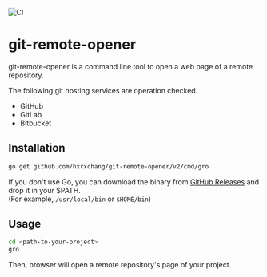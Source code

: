 ![CI](https://github.com/hxrxchang/git-remote-opener/workflows/CI/badge.svg)

# git-remote-opener

git-remote-opener is a command line tool to open a web page of a remote repository.

The following git hosting services are operation checked.

- GitHub
- GitLab
- Bitbucket

## Installation

```sh
go get github.com/hxrxchang/git-remote-opener/v2/cmd/gro
```

If you don't use Go, you can download the binary from [GitHub Releases](https://github.com/hxrxchang/git-remote-opener/releases) and drop it in your \$PATH.  
(For example, `/usr/local/bin` or `$HOME/bin`)

## Usage

```sh
cd <path-to-your-project>
gro
```

Then, browser will open a remote repository's page of your project.
